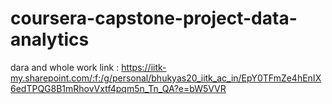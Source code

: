 # coursera-capstone-project-data-analytics
 dara and whole work link : https://iitk-my.sharepoint.com/:f:/g/personal/bhukyas20_iitk_ac_in/EpY0TFmZe4hEnIX6edTPQG8B1mRhovVxtf4pqm5n_Tn_QA?e=bW5VVR
